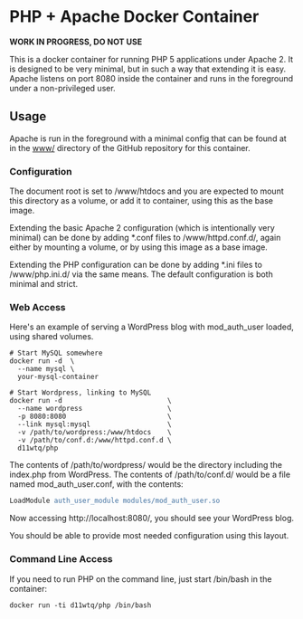 # PHP + Apache Docker Container

**WORK IN PROGRESS, DO NOT USE**

This is a docker container for running PHP 5 applications under Apache 2. It is
designed to be very minimal, but in such a way that extending it is easy.
Apache listens on port 8080 inside the container and runs in the foreground
under a non-privileged user.

## Usage

Apache is run in the foreground with a minimal config that can be found at in
the [www/](https://github.com/d11wtq/php-docker/blob/master/www) directory of
the GitHub repository for this container.

### Configuration

The document root is set to /www/htdocs and you are expected to mount this
directory as a volume, or add it to container, using this as the base image.

Extending the basic Apache 2 configuration (which is intentionally very
minimal) can be done by adding \*.conf files to /www/httpd.conf.d/, again
either by mounting a volume, or by using this image as a base image.

Extending the PHP configuration can be done by adding \*.ini files to
/www/php.ini.d/ via the same means. The default configuration is both minimal
and strict.

### Web Access

Here's an example of serving a WordPress blog with mod_auth_user loaded,  using
shared volumes.

```
# Start MySQL somewhere
docker run -d  \
  --name mysql \
  your-mysql-container

# Start Wordpress, linking to MySQL
docker run -d                          \
  --name wordpress                     \
  -p 8080:8080                         \
  --link mysql:mysql                   \
  -v /path/to/wordpress:/www/htdocs    \
  -v /path/to/conf.d:/www/httpd.conf.d \
  d11wtq/php
```

The contents of /path/to/wordpress/ would be the directory including the
index.php from WordPress. The contents of /path/to/conf.d/ would be a file
named mod_auth_user.conf, with the contents:

``` apache
LoadModule auth_user_module modules/mod_auth_user.so
```

Now accessing http://localhost:8080/, you should see your WordPress blog.

You should be able to provide most needed configuration using this layout.

### Command Line Access

If you need to run PHP on the command line, just start /bin/bash in the
container:

```
docker run -ti d11wtq/php /bin/bash
```
